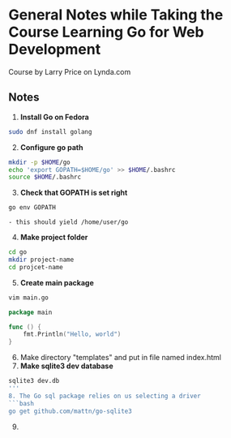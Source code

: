 # General Notes while Taking the Course Learning Go for Web Development
Course by Larry Price on Lynda.com

## Notes

1. **Install Go on Fedora**

```bash
sudo dnf install golang
```

2. **Configure go path**
```bash
mkdir -p $HOME/go
echo 'export GOPATH=$HOME/go' >> $HOME/.bashrc
source $HOME/.bashrc
```

3. **Check that GOPATH is set right**
```bash
go env GOPATH
```
    - this should yield /home/user/go

4. **Make project folder**
```bash
cd go
mkdir project-name
cd projcet-name
```

5. **Create main package**
```bash
vim main.go
````

```go
package main

func () {
    fmt.Println("Hello, world")
}
```
6.  Make directory "templates" and put in file named index.html
7. **Make sqlite3 dev database**
```bash
sqlite3 dev.db
'''
8. The Go sql package relies on us selecting a driver
```bash
go get github.com/mattn/go-sqlite3
```
9. 
